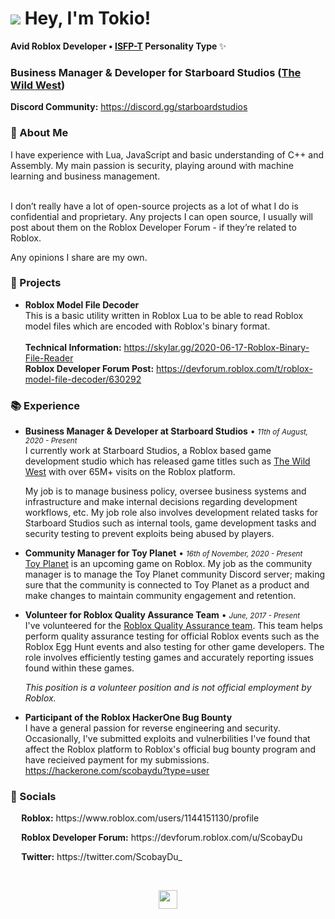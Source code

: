 <h1><img src="https://cdn.kat.digital/Testing/Happi.gif">&nbsp;Hey, I'm Tokio!</h1>
<p><b>Avid Roblox Developer • <a href="https://www.16personalities.com/isfp-personality">ISFP-T</a> Personality Type </b>✨</p>

<h3>Business Manager & Developer for Starboard Studios (<a href="https://www.roblox.com/games/2317712696/The-Wild-West-FREE-FACTIONS">The Wild West</a>)</h3>
<p><b>Discord Community:</b> <a href=https://discord.gg/starboardstudios>https://discord.gg/starboardstudios</a></p>

<h3>🍕 About Me</h3>
I have experience with Lua, JavaScript and basic understanding of C++ and Assembly. My main passion is security, playing around with machine learning and business management.<br/><br/>

I don’t really have a lot of open-source projects as a lot of what I do is confidential and proprietary. Any projects I can open source, I usually will post about them on the Roblox Developer Forum - if they’re related to Roblox.

Any opinions I share are my own.

<h3>🚀 Projects</h3>

* **Roblox Model File Decoder**<br/>
This is a basic utility written in Roblox Lua to be able to read Roblox model files which are encoded with Roblox's binary format.<br>
<br/><b>Technical Information:</b> <https://skylar.gg/2020-06-17-Roblox-Binary-File-Reader><br/><b>Roblox Developer Forum Post:</b> <https://devforum.roblox.com/t/roblox-model-file-decoder/630292>

<h3>📚 Experience</h3>

* **Business Manager & Developer at Starboard Studios** • <small><i>11th of August, 2020 - Present</i></small><br/>
I currently work at Starboard Studios, a Roblox based game development studio which has released game titles such as <a href="https://www.roblox.com/games/2317712696/The-Wild-West-FREE">The Wild West</a> with over 65M+ visits on the Roblox platform. 

  My job is to manage business policy, oversee business systems and infrastructure and make internal decisions regarding development workflows, etc. My job role also involves development related tasks for Starboard Studios such as internal tools, game development tasks and security testing to prevent exploits being abused by players.

* **Community Manager for Toy Planet** • <small><i>16th of November, 2020 - Present</i></small><br/>
<a href="https://www.roblox.com/games/5132300825/Toy-Planet-Alpha">Toy Planet</a> is an upcoming game on Roblox. My job as the community manager is to manage the Toy Planet community Discord server; making sure that the community is connected to Toy Planet as a product and make changes to maintain community engagement and retention.

* **Volunteer for Roblox Quality Assurance Team** • <small><i>June, 2017 - Present</i></small><br/>
I've volunteered for the <a href="https://www.roblox.com/groups/3055661/QA-Testers-of-Robloxia#!/about">Roblox Quality Assurance team</a>. This team helps perform quality assurance testing for official Roblox events such as the Roblox Egg Hunt events and also testing for other game developers. The role involves efficiently testing games and accurately reporting issues found within these games.

  _This position is a volunteer position and is not official employment by Roblox._
  
* **Participant of the Roblox HackerOne Bug Bounty**<br/>
I have a general passion for reverse engineering and security. Occasionally, I've submitted exploits and vulnerbilities I've found that affect the Roblox platform to Roblox's official bug bounty program and have recieived payment for my submissions. https://hackerone.com/scobaydu?type=user 

<h3>💬 Socials</h3>

<p>
    <a href="https://www.roblox.com/users/1144151130/profile"><img src="https://cdn.kat.digital/Testing/Roblox.svg" height="14"></a><b> Roblox:</b> https://www.roblox.com/users/1144151130/profile
</p>

<p>
    <a href="https://devforum.roblox.com/u/ScobayDu"><img src="https://cdn.kat.digital/Testing/DevForum.svg" height="14"></a><b> Roblox Developer Forum:</b> https://devforum.roblox.com/u/ScobayDu
</p>


<p>
    <a href="https://twitter.com/ScobayDu_"><img src="https://cdn.kat.digital/Testing/Twitter.svg" height="14"></a><b> Twitter:</b> https://twitter.com/ScobayDu_
</p>

<br/>

<p align="center"><a href="https://www.roblox.com/users/3933244/profile"><img src="https://cdn.kat.digital/Testing/Heart.svg" height="30"></a></p>
